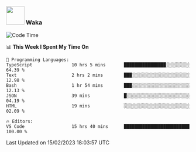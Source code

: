 ### <img src="https://media.giphy.com/media/VgCDAzcKvsR6OM0uWg/giphy.gif" width="50"> Waka

  <!--START_SECTION:waka-->
![Code Time](http://img.shields.io/badge/Code%20Time-1%2C269%20hrs%2055%20mins-blue)

📊 **This Week I Spent My Time On** 

```text
💬 Programming Languages: 
TypeScript               10 hrs 5 mins       ████████████████░░░░░░░░░   64.39 % 
Text                     2 hrs 2 mins        ███░░░░░░░░░░░░░░░░░░░░░░   12.98 % 
Bash                     1 hr 54 mins        ███░░░░░░░░░░░░░░░░░░░░░░   12.13 % 
JSON                     39 mins             █░░░░░░░░░░░░░░░░░░░░░░░░   04.19 % 
HTML                     19 mins             ░░░░░░░░░░░░░░░░░░░░░░░░░   02.09 % 

🔥 Editors: 
VS Code                  15 hrs 40 mins      █████████████████████████   100.00 % 

```


 Last Updated on 15/02/2023 18:03:57 UTC
<!--END_SECTION:waka-->
